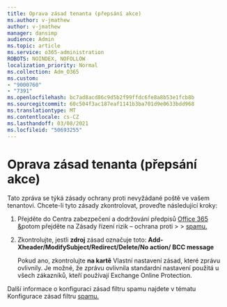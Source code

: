 ```yaml
---
title: Oprava zásad tenanta (přepsání akce)
ms.author: v-jmathew
author: v-jmathew
manager: dansimp
audience: Admin
ms.topic: article
ms.service: o365-administration
ROBOTS: NOINDEX, NOFOLLOW
localization_priority: Normal
ms.collection: Adm_O365
ms.custom:
- "9000760"
- "7391"
ms.openlocfilehash: bc7ad8acd86c9d5b2f99ffdc6fe8a8b53e1fcb8b
ms.sourcegitcommit: 60c504f3ac187eaf1141b3ba701d9e0633bdd968
ms.translationtype: MT
ms.contentlocale: cs-CZ
ms.lasthandoff: 03/08/2021
ms.locfileid: "50693255"
---
```

# <a name="fix-tenant-policy-action-override"></a>Oprava zásad tenanta (přepsání akce)

Tato zpráva se týká zásady ochrany proti nevyžádané poště ve vašem tenantovi. Chcete-li tyto zásady zkontrolovat, proveďte následující kroky:

1. Přejděte do Centra zabezpečení a dodržování předpisů [Office 365 &](https://go.microsoft.com/fwlink/p/?linkid=2077143)potom přejděte na Zásady řízení rizik – ochrana proti   >    >  [spamu.](https://go.microsoft.com/fwlink/?linkid=2101518)
2. Zkontrolujte, jestli **zdroj** zásad označuje toto:  **Add-Xheader/ModifySubject/Redirect/Delete/No action/ BCC message**

    Pokud ano, zkontrolujte **na kartě** Vlastní nastavení zásad, které zprávu ovlivnily. Je možné, že  zprávu ovlivnila standardní nastavení použitá u všech zákazníků, kteří používají Exchange Online Protection.

Další informace o konfiguraci zásad filtru spamu najdete v tématu Konfigurace zásad filtru [spamu.](https://go.microsoft.com/fwlink/?linkid=2101431)
